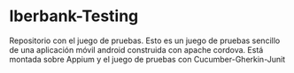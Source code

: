 # Iberbank-Testing
Repositorio con el juego de pruebas.
Esto es un juego de pruebas sencillo de una aplicación móvil android construida con apache cordova.
Está montada sobre Appium y el juego de pruebas con Cucumber-Gherkin-Junit
